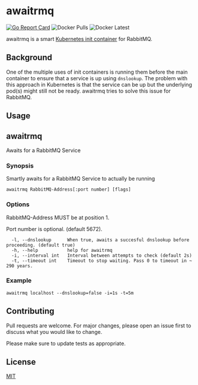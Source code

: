 # awaitrmq
[![Go Report Card](https://goreportcard.com/badge/github.com/latiif/awaitrmq)](https://goreportcard.com/report/github.com/latiif/awaitrmq) ![Docker Pulls](https://img.shields.io/docker/pulls/latiif/awaitrmq) ![Docker Latest](https://img.shields.io/docker/v/latiif/awaitrmq)

awaitrmq is a smart [Kubernetes init container](https://kubernetes.io/docs/concepts/workloads/pods/init-containers) for RabbitMQ.

## Background
One of the multiple uses of init containers is running them before the main container to ensure that a service is up using `dnslookup`. The problem with this approach in Kubernetes is that the service can be up but the underlying pod(s) might still not be  ready. awaitrmq tries to solve this issue for RabbitMQ.

## Usage

## awaitrmq

Awaits for a RabbitMQ Service

### Synopsis

Smartly awaits for a RabbitMQ Service to actually be running

```
awaitrmq RabbitMQ-Address[:port number] [flags]
```

### Options

RabbitMQ-Address MUST be at position 1.

Port number is optional. (default 5672).
```
  -l, --dnslookup      When true, awaits a succesful dnslookup before proceeding. (default true)
  -h, --help           help for awaitrmq
  -i, --interval int   Interval between attempts to check (default 2s)
  -t, --timeout int    Timeout to stop waiting. Pass 0 to timeout in ~ 290 years.
```

### Example

`awaitrmq localhost --dnslookup=false -i=1s -t=5m`

## Contributing
Pull requests are welcome. For major changes, please open an issue first to discuss what you would like to change.

Please make sure to update tests as appropriate.

## License
[MIT](https://choosealicense.com/licenses/mit/)
